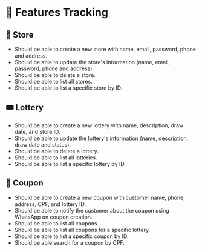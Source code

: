 # 📌 Features Tracking

## 🏪 Store  
- Should be able to create a new store with name, email, password, phone and address.
- Should be able to update the store's information (name, email, password, phone and address).
- Should be able to delete a store.
- Should be able to list all stores.
- Should be able to list a specific store by ID.

## 🎟️ Lottery  
- Should be able to create a new lottery with name, description, draw date, and store ID.
- Should be able to update the lottery's information (name, description, draw date and status).
- Should be able to delete a lottery.
- Should be able to list all lotteries.
- Should be able to list a specific lottery by ID.

## 🎫 Coupon  
- Should be able to create a new coupon with customer name, phone, address, CPF, and lottery ID.
- Should be able to notify the customer about the coupon using WhatsApp on coupon creation.
- Should be able to list all coupons.
- Should be able to list all coupons for a specific lottery.
- Should be able to list a specific coupon by ID.
- Should be able search for a coupon by CPF.